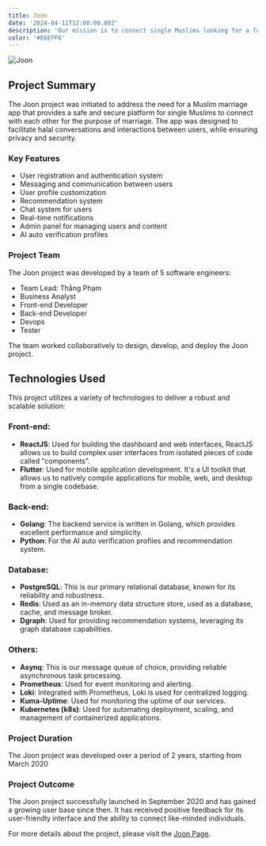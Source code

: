 ```yaml
---
title: Joon
date: '2024-04-11T12:00:00.00Z'
description: 'Our mission is to connect single Muslims looking for a fulfilling Marriage'
color: '#E6EFF6'
---
```


![Joon](./asset.svg)

## Project Summary

The Joon project was initiated to address the need for a Muslim marriage app that provides a safe and secure platform for single Muslims to connect with each other for the purpose of marriage. The app was designed to facilitate halal conversations and interactions between users, while ensuring privacy and security.


### Key Features

- User registration and authentication system
- Messaging and communication between users
- User profile customization
- Recommendation system
- Chat system for users
- Real-time notifications
- Admin panel for managing users and content
- AI auto verification profiles

### Project Team

The Joon project was developed by a team of 5 software engineers:

- Team Lead: Thắng Phạm 
- Business Analyst
- Front-end Developer
- Back-end Developer
- Devops
- Tester

The team worked collaboratively to design, develop, and deploy the Joon project.

## Technologies Used

This project utilizes a variety of technologies to deliver a robust and scalable solution:

### Front-end:
- **ReactJS**: Used for building the dashboard and web interfaces, ReactJS allows us to build complex user interfaces from isolated pieces of code called "components".
- **Flutter**: Used for mobile application development. It's a UI toolkit that allows us to natively compile applications for mobile, web, and desktop from a single codebase.

### Back-end:
- **Golang**: The backend service is written in Golang, which provides excellent performance and simplicity.
- **Python**: For the AI auto verification profiles and recommendation system.

### Database:
- **PostgreSQL**: This is our primary relational database, known for its reliability and robustness.
- **Redis**: Used as an in-memory data structure store, used as a database, cache, and message broker.
- **Dgraph**: Used for providing recommendation systems, leveraging its graph database capabilities.

### Others:
- **Asynq**: This is our message queue of choice, providing reliable asynchronous task processing.
- **Prometheus**: Used for event monitoring and alerting.
- **Loki**: Integrated with Prometheus, Loki is used for centralized logging.
- **Kuma-Uptime**: Used for monitoring the uptime of our services.
- **Kubernetes (k8s)**: Used for automating deployment, scaling, and management of containerized applications.

### Project Duration

The Joon project was developed over a period of 2 years, starting from March 2020

### Project Outcome

The Joon project successfully launched in September 2020 and has gained a growing user base since then. It has received positive feedback for its user-friendly interface and the ability to connect like-minded individuals.

For more details about the project, please visit the [Joon Page](https://myjoon.app/).